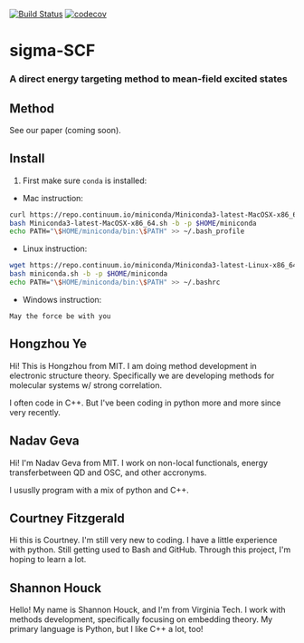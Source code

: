 [![Build Status](https://travis-ci.org/hongzhouye/sigma-SCF.svg?branch=master)](https://travis-ci.org/hongzhouye/sigma-SCF)
[![codecov](https://codecov.io/gh/hongzhouye/sigma-SCF/branch/master/graph/badge.svg)](https://codecov.io/gh/hongzhouye/sigma-SCF)


# sigma-SCF
### A direct energy targeting method to mean-field excited states

Method
---

See our paper (coming soon).

Install
---
1. First make sure `conda` is installed:
  * Mac instruction:
  ```bash
  curl https://repo.continuum.io/miniconda/Miniconda3-latest-MacOSX-x86_64.sh -O
  bash Miniconda3-latest-MacOSX-x86_64.sh -b -p $HOME/miniconda
  echo PATH="\$HOME/miniconda/bin:\$PATH" >> ~/.bash_profile
  ```
  * Linux instruction:
  ```bash
  wget https://repo.continuum.io/miniconda/Miniconda3-latest-Linux-x86_64.sh -O miniconda.sh
  bash miniconda.sh -b -p $HOME/miniconda
  echo PATH="\$HOME/miniconda/bin:\$PATH" >> ~/.bashrc
  ```
  * Windows instruction:
  ```
  May the force be with you
  ```



## Hongzhou Ye
Hi! This is Hongzhou from MIT. I am doing method development in electronic structure theory. Specifically we are developing methods for molecular systems w/ strong correlation.

I often code in C++. But I've been coding in python more and more since very recently.

## Nadav Geva
Hi! I'm Nadav Geva from MIT. I work on non-local functionals, energy transferbetween QD and OSC, and other accronyms.

I ususlly program with a mix of python and C++.

## Courtney Fitzgerald
Hi this is Courtney. I'm still very new to coding. I have a little experience with python. Still getting used to Bash and GitHub. Through this project, I'm hoping to learn a lot.

## Shannon Houck
Hello! My name is Shannon Houck, and I'm from Virginia Tech.
I work with methods development, specifically focusing on embedding theory.
My primary language is Python, but I like C++ a lot, too!
